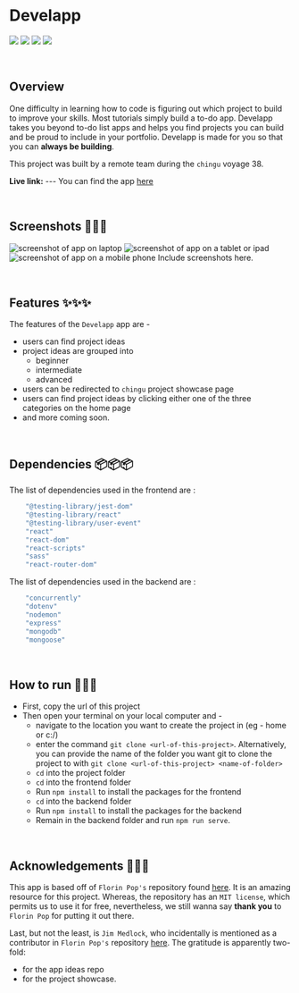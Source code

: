 # Develapp
![](https://img.shields.io/badge/Name-Develapp-brightgreen?style=plastic&labelColor=inactive)
![](https://img.shields.io/badge/Version-v0.0.1-blueviolet?style=plastic&labelColor=inactive)
![](https://img.shields.io/badge/Stack-MERN-important?style=plastic&labelColor=inactive)
![](https://img.shields.io/badge/Team-chingu.v38.geckos.04-informational?style=plastic&labelColor=inactive)

<br>

## Overview

One difficulty in learning how to code is figuring out which project to build to improve your skills. Most tutorials simply build a to-do app. Develapp takes you beyond to-do list apps and helps you find projects you can build and be proud to include in your portfolio. Develapp is made for you so that you can **always be building**.

This project was built by a remote team during the `chingu` voyage 38.

**Live link:** --- You can find the app [here](https://devel-app.herokuapp.com/)

<br>

## Screenshots 📸📸📸
![screenshot of app on laptop](assets/main.png)
![screenshot of app on a tablet or ipad](assets/tablets_ipads.png)
![screenshot of app on a mobile phone](assets/mobile.png)
Include screenshots here.

<br>

## Features ✨✨✨
The features of the `Develapp` app are -
- users can find project ideas
- project ideas are grouped into 
    * beginner
    * intermediate
    * advanced
- users can be redirected to `chingu` project showcase page
- users can find project ideas by clicking either one of the three categories on the home page
- and more coming soon.

<br>

## Dependencies 📦📦📦
The list of dependencies used in the frontend are :

```javascript
    "@testing-library/jest-dom"
    "@testing-library/react"
    "@testing-library/user-event"
    "react"
    "react-dom"
    "react-scripts"
    "sass"
    "react-router-dom"
```
The list of dependencies used in the backend are :

```javascript
    "concurrently"
    "dotenv"
    "nodemon"
    "express"
    "mongodb"
    "mongoose"
```
<br>

## How to run 🚀🚀🚀
* First, copy the url of this project
* Then open your terminal on your local computer and -
    - navigate to the location you want to create the project in (eg - home or c:/)
    - enter the command `git clone <url-of-this-project>`. Alternatively, you can provide the name of the folder you want git to clone the project to with `git clone <url-of-this-project> <name-of-folder>`
    - `cd` into the project folder
    - `cd` into the frontend folder
    - Run `npm install` to install the packages for the frontend
    - `cd` into the backend folder
    - Run `npm install` to install the packages for the backend
    - Remain in the backend folder and run `npm run serve`.

<br>

## Acknowledgements 👏👏👏
This app is based off of `Florin Pop's` repository found [here](https://github.com/florinpop17/app-ideas). It is an amazing resource for this project. Whereas, the repository has an `MIT license`, which permits us to use it for free, nevertheless, we still wanna say **thank you** to `Florin Pop` for putting it out there.

Last, but not the least, is `Jim Medlock`, who incidentally is mentioned as a contributor in `Florin Pop's` repository [here](https://github.com/florinpop17/app-ideas#main-contributors-). The gratitude is apparently two-fold:
- for the app ideas repo
- for the project showcase.


